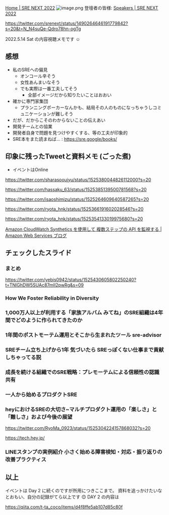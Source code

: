 [Home | SRE NEXT 2022](https://sre-next.dev/2022/)
![image.png](https://qiita-image-store.s3.ap-northeast-1.amazonaws.com/0/93824/fe7c45bc-e638-8c6a-3466-959cd100f0d5.png)
登壇者の皆様: [Speakers | SRE NEXT 2022](https://sre-next.dev/2022/speakers)

https://twitter.com/srenext/status/1490264646191779842?s=20&t=N_N4suQe-Qdro78hn-ogTg

2022.5.14 Sat の内容視聴メモです :relaxed:


## 感想

- 私のSREへの偏見
    - オンコール辛そう
    - 女性あんまいなそう
    - でも実際は一番工夫してそう
        - 全部イメージだから知りたいことはおおい
- 確かに専門家集団
    - プランニングポーカーなんかも、結局その人のものになっちゃうしコミュニケーションが難しそう
- だが、だからこそのわからないことの伝えあい
- 開発チームとの協業
- 開発者自身で問題を見つけやすくする、等の工夫が印象的
- SRE本をまた読まねば... : https://sre.google/books/



## 印象に残ったTweetと資料メモ (ごった煮)

- イベントはOnline

https://twitter.com/sharasooujyu/status/1525380044826112000?s=20

https://twitter.com/hassaku_63/status/1525385139500781568?s=20

https://twitter.com/isaoshimizu/status/1525264609640587265?s=20

https://twitter.com/ryota_hnk/status/1525366191602028546?s=20

https://twitter.com/ryota_hnk/status/1525354133019975680?s=20

[Amazon CloudWatch Synthetics を使用して 複数ステップの API を監視する | Amazon Web Services ブログ](https://aws.amazon.com/jp/blogs/news/multi-step-api-monitoring-using-amazon-cloudwatch-synthetics/)



## チェックしたスライド 

### まとめ

https://twitter.com/yebis0942/status/1525430605802250240?t=TNlGhDW5SUAc87mII2pwRg&s=09


### How We Foster Reliability in Diversity

<script async class="speakerdeck-embed" data-id="e4d5b4eac629436ca0c04ab806fe034f" data-ratio="1.77777777777778" src="//speakerdeck.com/assets/embed.js"></script>

### 1,000万人以上が利用する「家族アルバム みてね」のSRE組織は4年間でどのように作られてきたのか

<script async class="speakerdeck-embed" data-id="52587e5b54bb44d8bfb27ddcc5259544" data-ratio="1.77725118483412" src="//speakerdeck.com/assets/embed.js"></script>

### 1年間のポストモーテム運用とそこから生まれたツール sre-advisor

<script async class="speakerdeck-embed" data-id="42c7c5f3fbc449ab93662d141be7e467" data-ratio="1.77777777777778" src="//speakerdeck.com/assets/embed.js"></script>

### SREチーム立ち上げから1年 気づいたら SREっぽくない仕事まで貢献しちゃってる説

<script async class="speakerdeck-embed" data-id="015b0dc9ffa846d3b3e586e0b129fb07" data-ratio="1.77725118483412" src="//speakerdeck.com/assets/embed.js"></script>

### 成長を続ける組織でのSRE戦略：プレモーテムによる信頼性の認識共有

<script async class="speakerdeck-embed" data-id="0ddbb947d3234708ab450694dd9ffb0d" data-ratio="1.77725118483412" src="//speakerdeck.com/assets/embed.js"></script>

### 一人から始めるプロダクトSRE

<script async class="speakerdeck-embed" data-id="45dd6bab1dad47a784707b9e03318a0e" data-ratio="1.77725118483412" src="//speakerdeck.com/assets/embed.js"></script>


### heyにおけるSREの大切さ~マルチプロダクト運用の「楽しさ」と「難しさ」および今後の展望

<script async class="speakerdeck-embed" data-id="0d35f14cba5e4d47a204864a9f3bcf9d" data-ratio="1.77725118483412" src="//speakerdeck.com/assets/embed.js"></script>

https://twitter.com/RyoMa_0923/status/1525304224157868032?s=20

https://tech.hey.jp/

### LINEスタンプの実例紹介 小さく始める障害検知・対応・振り返りの 改善プラクティス

<script async class="speakerdeck-embed" data-id="839e4159bd3e4164b0d502127aa16117" data-ratio="1.77777777777778" src="//speakerdeck.com/assets/embed.js"></script>

## 以上

イベントは Day 2 に続くのですが所用につきここまで。
資料を追っかけたいなとおもい、自分の記録がてら以上です :blush:
DAY 2 の内容は

https://qiita.com/t-ta_coco/items/d4f8ffe5ab107d85c80f


